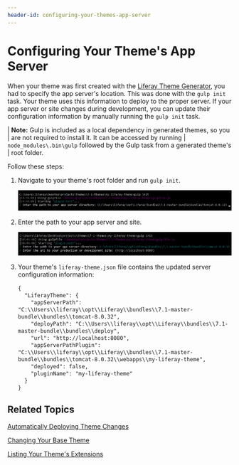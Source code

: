 ```yaml
---
header-id: configuring-your-themes-app-server
---
```


# Configuring Your Theme's App Server

When your theme was first created with the 
[Liferay Theme Generator](/docs/7-1/tutorials/-/knowledge_base/t/creating-themes), 
you had to specify the app server's location. This was done with the `gulp init` 
task. Your theme uses this information to deploy to the proper server. If your 
app server or site changes during development, you can update their 
configuration information by manually running the `gulp init` task.

| **Note:** Gulp is included as a local dependency in generated themes, so you
| are not required to install it. It can be accessed by running
| `node_modules\.bin\gulp` followed by the Gulp task from a generated theme's
| root folder.

Follow these steps:

1.  Navigate to your theme's root folder and run `gulp init`.

    ![Figure 1: Run the `gulp init` task to update your app server configuration.](../../../../images/theme-dev-server-configuration-gulp-init.png)

2.  Enter the path to your app server and site.

    ![Figure 2: You can also run the `gulp init` task to update your site's URL.](../../../../images/theme-dev-server-configuration-gulp-init-config.png)

3.  Your theme's `liferay-theme.json` file contains the updated server 
    configuration information:
    
        {
          "LiferayTheme": {
            "appServerPath": "C:\\Users\\liferay\\opt\\Liferay\\bundles\\7.1-master-bundle\\bundles\\tomcat-8.0.32",
            "deployPath": "C:\\Users\\liferay\\opt\\Liferay\\bundles\\7.1-master-bundle\\bundles\\deploy",
            "url": "http://localhost:8080",
            "appServerPathPlugin": "C:\\Users\\liferay\\opt\\Liferay\\bundles\\7.1-master-bundle\\bundles\\tomcat-8.0.32\\webapps\\my-liferay-theme",
            "deployed": false,
            "pluginName": "my-liferay-theme"
          }
        }

## Related Topics

[Automatically Deploying Theme Changes](/docs/7-1/tutorials/-/knowledge_base/t/automatically-deploying-theme-changes)

[Changing Your Base Theme](/docs/7-1/tutorials/-/knowledge_base/t/changing-your-base-theme)

[Listing Your Theme's Extensions](/docs/7-1/tutorials/-/knowledge_base/t/listing-your-themes-extensions)
